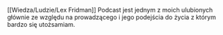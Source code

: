 [[Wiedza/Ludzie/Lex Fridman]] Podcast jest jednym z moich ulubionych głównie ze względu na prowadzącego i jego podejścia do życia z którym bardzo się utożsamiam. 